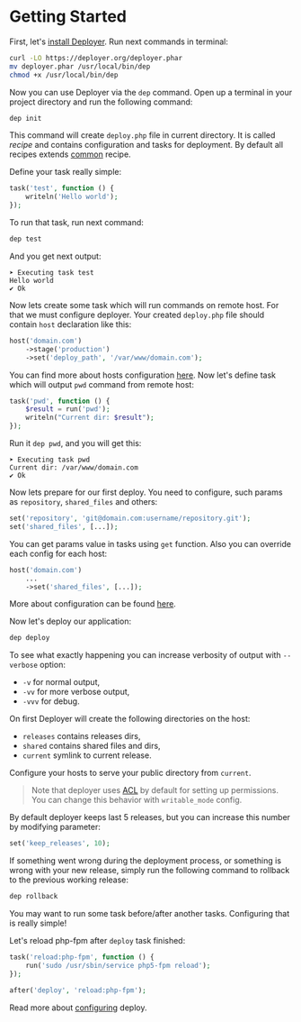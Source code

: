 # Getting Started

First, let's [install Deployer](installation.md). Run next commands in terminal:

```sh
curl -LO https://deployer.org/deployer.phar
mv deployer.phar /usr/local/bin/dep
chmod +x /usr/local/bin/dep
```

Now you can use Deployer via the `dep` command. 
Open up a terminal in your project directory and run the following command:

```sh
dep init
```

This command will create `deploy.php` file in current directory. It is called *recipe* and contains configuration and tasks for deployment.
By default all recipes extends [common](https://github.com/deployphp/deployer/blob/master/recipe/common.php) recipe. 


Define your task really simple:
 
```php
task('test', function () {
    writeln('Hello world');
});
```

To run that task, run next command:

```sh
dep test
```

And you get next output:

```text
➤ Executing task test
Hello world
✔ Ok
```

Now lets create some task which will run commands on remote host. For that we must configure deployer. 
Your created `deploy.php` file should contain `host` declaration like this:
 
```php
host('domain.com')
    ->stage('production')    
    ->set('deploy_path', '/var/www/domain.com');
```

You can find more about hosts configuration [here](hosts.md). Now let's define task which will output `pwd` command from remote host:
 
```php
task('pwd', function () {
    $result = run('pwd');
    writeln("Current dir: $result");
});
```

Run it `dep pwd`, and you will get this:

```text
➤ Executing task pwd
Current dir: /var/www/domain.com
✔ Ok
```

Now lets prepare for our first deploy. You need to configure, such params as `repository`, `shared_files` and others:
   
```php
set('repository', 'git@domain.com:username/repository.git');
set('shared_files', [...]);
```

You can get params value in tasks using `get` function. 
Also you can override each config for each host:

```php
host('domain.com')
    ...
    ->set('shared_files', [...]);
```

More about configuration can be found [here](configuration.md).


Now let's deploy our application:
 
```sh
dep deploy
```

To see what exactly happening you can increase verbosity of output with `--verbose` option: 

* `-v`  for normal output,
* `-vv`  for more verbose output,
* `-vvv`  for debug.
 
On first Deployer will create the following directories on the host:

* `releases`  contains releases dirs,
* `shared` contains shared files and dirs,
* `current` symlink to current release.

Configure your hosts to serve your public directory from `current`.

> Note that deployer uses [ACL](https://en.wikipedia.org/wiki/Access_control_list) by default for setting up permissions.
> You can change this behavior with `writable_mode` config.    

By default deployer keeps last 5 releases, but you can increase this number by modifying parameter:
 
```php
set('keep_releases', 10);
```

If something went wrong during the deployment process, or something is wrong with your new release, 
simply run the following command to rollback to the previous working release:

```sh
dep rollback
```

You may want to run some task before/after another tasks. Configuring that is really simple!

Let's reload php-fpm after `deploy` task finished:

```php
task('reload:php-fpm', function () {
    run('sudo /usr/sbin/service php5-fpm reload');
});

after('deploy', 'reload:php-fpm');
```

Read more about [configuring](configuration.md) deploy. 
